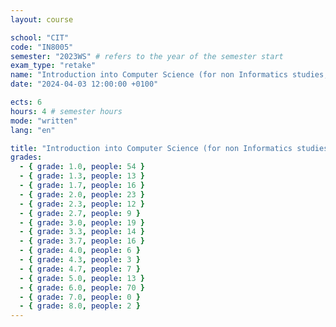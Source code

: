 ```yaml
---
layout: course

school: "CIT"
code: "IN8005"
semester: "2023WS" # refers to the year of the semester start
exam_type: "retake"
name: "Introduction into Computer Science (for non Informatics studies, TUM BWL)"
date: "2024-04-03 12:00:00 +0100"

ects: 6
hours: 4 # semester hours
mode: "written"
lang: "en"

title: "Introduction into Computer Science (for non Informatics studies, TUM BWL) 2023WS Retake"
grades:
  - { grade: 1.0, people: 54 }
  - { grade: 1.3, people: 13 }
  - { grade: 1.7, people: 16 }
  - { grade: 2.0, people: 23 }
  - { grade: 2.3, people: 12 }
  - { grade: 2.7, people: 9 }
  - { grade: 3.0, people: 19 }
  - { grade: 3.3, people: 14 }
  - { grade: 3.7, people: 16 }
  - { grade: 4.0, people: 6 }
  - { grade: 4.3, people: 3 }
  - { grade: 4.7, people: 7 }
  - { grade: 5.0, people: 13 }
  - { grade: 6.0, people: 70 }
  - { grade: 7.0, people: 0 }
  - { grade: 8.0, people: 2 }
---
```


<remove or replace with any comments you have>
